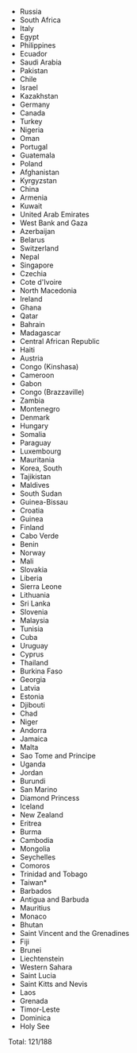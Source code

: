 * Russia
* South Africa
* Italy
* Egypt
* Philippines
* Ecuador
* Saudi Arabia
* Pakistan
* Chile
* Israel
* Kazakhstan
* Germany
* Canada
* Turkey
* Nigeria
* Oman
* Portugal
* Guatemala
* Poland
* Afghanistan
* Kyrgyzstan
* China
* Armenia
* Kuwait
* United Arab Emirates
* West Bank and Gaza
* Azerbaijan
* Belarus
* Switzerland
* Nepal
* Singapore
* Czechia
* Cote d'Ivoire
* North Macedonia
* Ireland
* Ghana
* Qatar
* Bahrain
* Madagascar
* Central African Republic
* Haiti
* Austria
* Congo (Kinshasa)
* Cameroon
* Gabon
* Congo (Brazzaville)
* Zambia
* Montenegro
* Denmark
* Hungary
* Somalia
* Paraguay
* Luxembourg
* Mauritania
* Korea, South
* Tajikistan
* Maldives
* South Sudan
* Guinea-Bissau
* Croatia
* Guinea
* Finland
* Cabo Verde
* Benin
* Norway
* Mali
* Slovakia
* Liberia
* Sierra Leone
* Lithuania
* Sri Lanka
* Slovenia
* Malaysia
* Tunisia
* Cuba
* Uruguay
* Cyprus
* Thailand
* Burkina Faso
* Georgia
* Latvia
* Estonia
* Djibouti
* Chad
* Niger
* Andorra
* Jamaica
* Malta
* Sao Tome and Principe
* Uganda
* Jordan
* Burundi
* San Marino
* Diamond Princess
* Iceland
* New Zealand
* Eritrea
* Burma
* Cambodia
* Mongolia
* Seychelles
* Comoros
* Trinidad and Tobago
* Taiwan*
* Barbados
* Antigua and Barbuda
* Mauritius
* Monaco
* Bhutan
* Saint Vincent and the Grenadines
* Fiji
* Brunei
* Liechtenstein
* Western Sahara
* Saint Lucia
* Saint Kitts and Nevis
* Laos
* Grenada
* Timor-Leste
* Dominica
* Holy See

Total: 121/188